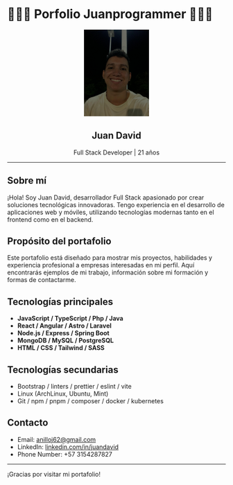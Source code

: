 # 👨🏻‍💻 Porfolio Juanprogrammer 👨🏻‍💻

<div align="center">
  <img src="public/me.jpg" alt="Juan David" width="150"/>
  <h2>Juan David</h2>
  <p>Full Stack Developer | 21 años</p>
</div>

---

## Sobre mí

¡Hola! Soy Juan David, desarrollador Full Stack apasionado por crear soluciones tecnológicas innovadoras. Tengo experiencia en el desarrollo de aplicaciones web y móviles, utilizando tecnologías modernas tanto en el frontend como en el backend.

## Propósito del portafolio

Este portafolio está diseñado para mostrar mis proyectos, habilidades y experiencia profesional a empresas interesadas en mi perfil. Aquí encontrarás ejemplos de mi trabajo, información sobre mi formación y formas de contactarme.

## Tecnologías principales

- **JavaScript / TypeScript / Php / Java**
- **React / Angular / Astro / Laravel**
- **Node.js / Express / Spring Boot**
- **MongoDB / MySQL / PostgreSQL**
- **HTML / CSS / Tailwind / SASS**

## Tecnologías secundarias

- Bootstrap / linters / prettier / eslint / vite
- Linux (ArchLinux, Ubuntu, Mint)
- Git / npm / pnpm / composer / docker / kubernetes

## Contacto

- Email: anilloj62@gmail.com
- LinkedIn: [linkedin.com/in/juandavid](https://www.linkedin.com/in/juan-david-carrillo-anillo-226747263/)
- Phone Number: +57 3154287827

---

¡Gracias por visitar mi portafolio!
